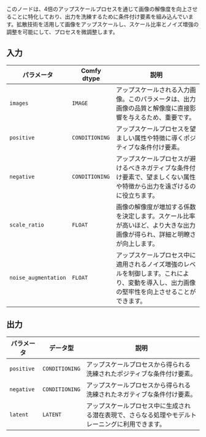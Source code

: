 このノードは、4倍のアップスケールプロセスを通じて画像の解像度を向上させることに特化しており、出力を洗練するために条件付け要素を組み込んでいます。拡散技術を活用して画像をアップスケールし、スケール比率とノイズ増強の調整を可能にして、プロセスを微調整します。

## 入力

| パラメータ            | Comfy dtype        | 説明 |
|----------------------|--------------------|-------------|
| `images`             | `IMAGE`            | アップスケールされる入力画像。このパラメータは、出力画像の品質と解像度に直接影響を与えるため、重要です。 |
| `positive`           | `CONDITIONING`     | アップスケールプロセスを望ましい属性や特徴に導くポジティブな条件付け要素。 |
| `negative`           | `CONDITIONING`     | アップスケールプロセスが避けるべきネガティブな条件付け要素で、望ましくない属性や特徴から出力を遠ざけるのに役立ちます。 |
| `scale_ratio`        | `FLOAT`            | 画像の解像度が増加する係数を決定します。スケール比率が高いほど、より大きな出力画像が得られ、詳細と明瞭さが向上します。 |
| `noise_augmentation` | `FLOAT`            | アップスケールプロセス中に適用されるノイズ増強のレベルを制御します。これにより、変動を導入し、出力画像の堅牢性を向上させることができます。 |

## 出力

| パラメータ     | データ型 | 説明 |
|---------------|--------------|-------------|
| `positive`    | `CONDITIONING` | アップスケールプロセスから得られる洗練されたポジティブな条件付け要素。 |
| `negative`    | `CONDITIONING` | アップスケールプロセスから得られる洗練されたネガティブな条件付け要素。 |
| `latent`      | `LATENT`     | アップスケールプロセス中に生成される潜在表現で、さらなる処理やモデルトレーニングに利用できます。 |
